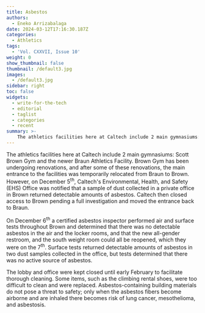 ```yaml
---
title: Asbestos
authors:
  - Eneko Arrizabalaga
date: 2024-03-12T17:16:30.187Z
categories:
  - Athletics
tags:
  - 'Vol. CXXVII, Issue 10'
weight: 0
show_thumbnail: false
thumbnail: /default3.jpg
images:
  - /default3.jpg
sidebar: right
toc: false
widgets:
  - write-for-the-tech
  - editorial
  - taglist
  - categories
  - recent
summary: >-
    The athletics facilities here at Caltech include 2 main gymnasiums: Scott Brown Gym and the newer Braun Athletics Facility.
---
```


The athletics facilities here at Caltech include 2 main gymnasiums: Scott Brown Gym and the newer Braun Athletics Facility. Brown Gym has been undergoing renovations, and after some of these renovations, the main entrance to the facilities was temporarily relocated from Braun to Brown. However, on December 5<sup>th</sup>, Caltech's Environmental, Health, and Safety (EHS) Office was notified that a sample of dust collected in a private office in Brown returned detectable amounts of asbestos. Caltech then closed access to Brown pending a full investigation and moved the entrance back to Braun.

 

On December 6<sup>th</sup> a certified asbestos inspector performed air and surface tests throughout Brown and determined that there was no detectable asbestos in the air and the locker rooms, and that the new all-gender restroom, and the south weight room could all be reopened, which they were on the 7<sup>th</sup>. Surface tests returned detectable amounts of asbestos in two dust samples collected in the office, but tests determined that there was no active source of asbestos.

 

The lobby and office were kept closed until early February to facilitate thorough cleaning. Some items, such as the climbing rental shoes, were too difficult to clean and were replaced. Asbestos-containing building materials do not pose a threat to safety; only when the asbestos fibers become airborne and are inhaled there becomes risk of lung cancer, mesothelioma, and asbestosis.
